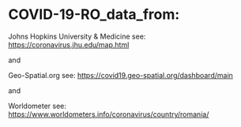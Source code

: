 # COVID-19-RO_data_from:

 Johns Hopkins University & Medicine see: 
 https://coronavirus.jhu.edu/map.html
 
 and
 
 Geo-Spatial.org see: 
 https://covid19.geo-spatial.org/dashboard/main
 
 and
 
 Worldometer see:
 https://www.worldometers.info/coronavirus/country/romania/
